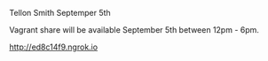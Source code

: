 Tellon Smith
Septemper 5th

Vagrant share will be available September 5th between 12pm - 6pm.

http://ed8c14f9.ngrok.io

